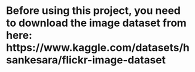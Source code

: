 <h1>
  Before using this project, you need to download the image dataset from here: https://www.kaggle.com/datasets/hsankesara/flickr-image-dataset
</h1>
